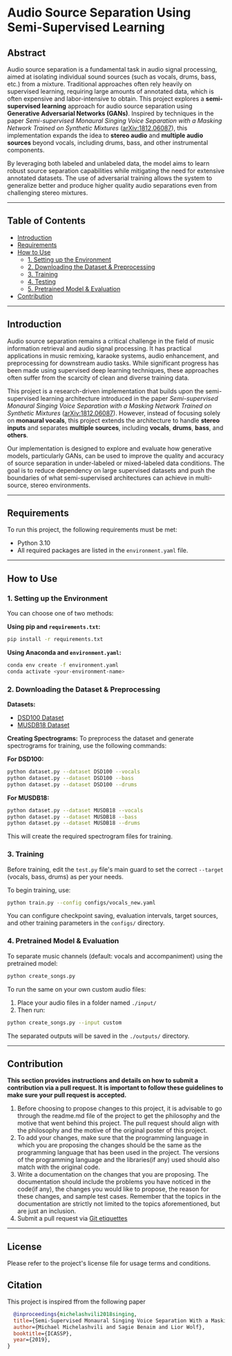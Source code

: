 # Audio Source Separation Using Semi-Supervised Learning

## Abstract

Audio source separation is a fundamental task in audio signal processing, aimed at isolating individual sound sources (such as vocals, drums, bass, etc.) from a mixture. Traditional approaches often rely heavily on supervised learning, requiring large amounts of annotated data, which is often expensive and labor-intensive to obtain. This project explores a **semi-supervised learning** approach for audio source separation using **Generative Adversarial Networks (GANs)**. Inspired by techniques in the paper *Semi-supervised Monaural Singing Voice Separation with a Masking Network Trained on Synthetic Mixtures* ([arXiv:1812.06087](https://arxiv.org/abs/1812.06087)), this implementation expands the idea to **stereo audio** and **multiple audio sources** beyond vocals, including drums, bass, and other instrumental components.

By leveraging both labeled and unlabeled data, the model aims to learn robust source separation capabilities while mitigating the need for extensive annotated datasets. The use of adversarial training allows the system to generalize better and produce higher quality audio separations even from challenging stereo mixtures.

---

## Table of Contents

- [Introduction](#introduction)
- [Requirements](#requirements)
- [How to Use](#how-to-use)
  - [1. Setting up the Environment](#1-setting-up-the-environment)
  - [2. Downloading the Dataset & Preprocessing](#2-downloading-the-dataset--preprocessing)
  - [3. Training](#3-training)
  - [4. Testing](#4-testing)
  - [5. Pretrained Model & Evaluation](#5-pretrained-model--evaluation)
- [Contribution](#contribution)

---

## Introduction

Audio source separation remains a critical challenge in the field of music information retrieval and audio signal processing. It has practical applications in music remixing, karaoke systems, audio enhancement, and preprocessing for downstream audio tasks. While significant progress has been made using supervised deep learning techniques, these approaches often suffer from the scarcity of clean and diverse training data.

This project is a research-driven implementation that builds upon the semi-supervised learning architecture introduced in the paper *Semi-supervised Monaural Singing Voice Separation with a Masking Network Trained on Synthetic Mixtures* ([arXiv:1812.06087](https://arxiv.org/abs/1812.06087)). However, instead of focusing solely on **monaural vocals**, this project extends the architecture to handle **stereo inputs** and separates **multiple sources**, including **vocals**, **drums**, **bass**, and **others**.

Our implementation is designed to explore and evaluate how generative models, particularly GANs, can be used to improve the quality and accuracy of source separation in under-labeled or mixed-labeled data conditions. The goal is to reduce dependency on large supervised datasets and push the boundaries of what semi-supervised architectures can achieve in multi-source, stereo environments.

---

## Requirements

To run this project, the following requirements must be met:

- Python 3.10
- All required packages are listed in the `environment.yaml` file.

---

## How to Use

### 1. Setting up the Environment

You can choose one of two methods:

**Using pip and `requirements.txt`:**
```bash
pip install -r requirements.txt
```

**Using Anaconda and `environment.yaml`:**
```bash
conda env create -f environment.yaml
conda activate <your-environment-name>
```

### 2. Downloading the Dataset & Preprocessing

**Datasets:**
- [DSD100 Dataset](https://sigsep.github.io/datasets/dsd100.html)
- [MUSDB18 Dataset](https://sigsep.github.io/datasets/musdb.html)

**Creating Spectrograms:**
To preprocess the dataset and generate spectrograms for training, use the following commands:

**For DSD100:**
```bash
python dataset.py --dataset DSD100 --vocals
python dataset.py --dataset DSD100 --bass
python dataset.py --dataset DSD100 --drums
```

**For MUSDB18:**
```bash
python dataset.py --dataset MUSDB18 --vocals
python dataset.py --dataset MUSDB18 --bass
python dataset.py --dataset MUSDB18 --drums
```

This will create the required spectrogram files for training.

### 3. Training

Before training, edit the `test.py` file's main guard to set the correct `--target` (vocals, bass, drums) as per your needs.

To begin training, use:
```bash
python train.py --config configs/vocals_new.yaml
```

You can configure checkpoint saving, evaluation intervals, target sources, and other training parameters in the `configs/` directory.


### 4. Pretrained Model & Evaluation

To separate music channels (default: vocals and accompaniment) using the pretrained model:
```bash
python create_songs.py
```

To run the same on your own custom audio files:

1. Place your audio files in a folder named `./input/`
2. Then run:
```bash
python create_songs.py --input custom
```

The separated outputs will be saved in the `./outputs/` directory.

---

## Contribution

**This section provides instructions and details on how to submit a contribution via a pull request. It is important to follow these guidelines to make sure your pull request is accepted.**
1. Before choosing to propose changes to this project, it is advisable to go through the readme.md file of the project to get the philosophy and the motive that went behind this project. The pull request should align with the philosophy and the motive of the original poster of this project.
2. To add your changes, make sure that the programming language in which you are proposing the changes should be the same as the programming language that has been used in the project. The versions of the programming language and the libraries(if any) used should also match with the original code.
3. Write a documentation on the changes that you are proposing. The documentation should include the problems you have noticed in the code(if any), the changes you would like to propose, the reason for these changes, and sample test cases. Remember that the topics in the documentation are strictly not limited to the topics aforementioned, but are just an inclusion.
4. Submit a pull request via [Git etiquettes](https://gist.github.com/mikepea/863f63d6e37281e329f8) 

---

## License

Please refer to the project's license file for usage terms and conditions.

## Citation
This project is inspired ffrom the following paper
```bibtex
  @inproceedings{michelashvili2018singing,
  title={Semi-Supervised Monaural Singing Voice Separation With a Masking Network Trained on Synthetic Mixtures},
  author={Michael Michelashvili and Sagie Benaim and Lior Wolf},
  booktitle={ICASSP},
  year={2019},
}
```
